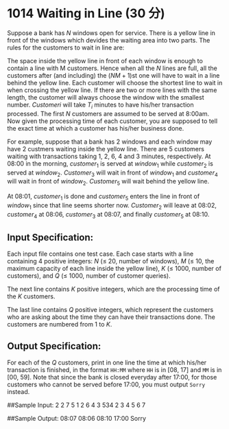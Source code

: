 # 1014 Waiting in Line (30 分)

Suppose a bank has $N$ windows open for service. There is a yellow line in front of the windows which devides the waiting area into two parts. The rules for the customers to wait in line are:

The space inside the yellow line in front of each window is enough to contain a line with M customers. Hence when all the $N$ lines are full, all the customers after (and including) the $(NM + 1)$st one will have to wait in a line behind the yellow line.
Each customer will choose the shortest line to wait in when crossing the yellow line. If there are two or more lines with the same length, the customer will always choose the window with the smallest number.
$Customer_​i$ will take $T_i$ minutes to have his/her transaction processed.
The first $N$ customers are assumed to be served at 8:00am.
Now given the processing time of each customer, you are supposed to tell the exact time at which a customer has his/her business done.

For example, suppose that a bank has 2 windows and each window may have 2 custmers waiting inside the yellow line. There are 5 customers waiting with transactions taking 1, 2, 6, 4 and 3 minutes, respectively. At 08:00 in the morning, $customer_1$ is served at $window_1$ while $customer_2$ is served at $window_2$. $Customer_3$ will wait in front of $window_1$ and $customer_4$ will wait in front of $window_2$. $Customer_5$ will wait behind the yellow line.

At 08:01, $customer_1$ is done and $customer_5$ enters the line in front of $window_1$ since that line seems shorter now. $Customer_2$ will leave at 08:02, $customer_4$ at 08:06, $customer_3$ at 08:07, and finally $customer_5$ at 08:10.

## Input Specification:
Each input file contains one test case. Each case starts with a line containing 4 positive integers: $N$ (≤ 20, number of windows), $M$ (≤ 10, the maximum capacity of each line inside the yellow line), $K$ (≤ 1000, number of customers), and $Q$ (≤ 1000, number of customer queries).

The next line contains $K$ positive integers, which are the processing time of the $K$ customers.

The last line contains $Q$ positive integers, which represent the customers who are asking about the time they can have their transactions done. The customers are numbered from 1 to $K$.

## Output Specification:
For each of the $Q$ customers, print in one line the time at which his/her transaction is finished, in the format `HH:MM` where `HH` is in [08, 17] and `MM` is in [00, 59]. Note that since the bank is closed everyday after 17:00, for those customers who cannot be served before 17:00, you must output `Sorry` instead.

##Sample Input:
2 2 7 5
1 2 6 4 3 534 2
3 4 5 6 7

##Sample Output:
08:07
08:06
08:10
17:00
Sorry
